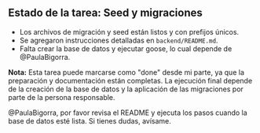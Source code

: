## Estado de la tarea: Seed y migraciones

- Los archivos de migración y seed están listos y con prefijos únicos.
- Se agregaron instrucciones detalladas en `backend/README.md`.
- Falta crear la base de datos y ejecutar goose, lo cual depende de @PaulaBigorra.

**Nota:**
Esta tarea puede marcarse como "done" desde mi parte, ya que la preparación y documentación están completas. La ejecución final depende de la creación de la base de datos y la aplicación de las migraciones por parte de la persona responsable.

@PaulaBigorra, por favor revisa el README y ejecuta los pasos cuando la base de datos esté lista. Si tienes dudas, avísame.
